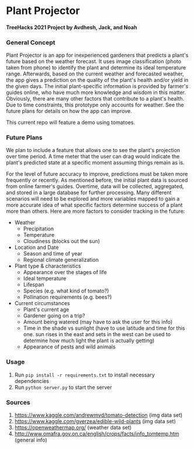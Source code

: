 # Plant Projector

#### TreeHacks 2021 Project by Avdhesh, Jack, and Noah

### General Concept

Plant Projector is an app for inexperienced gardeners that predicts a plant's future based on the weather forecast. It uses image classification (photo taken from phone) to identify the plant and determine its ideal temperature range. Afterwards, based on the current weather and forecasted weather, the app gives a prediction on the quality of the plant's health and/or yield in the given days. The initial plant-specific information is provided by farmer's guides online, who have much more knowledge and wisdom in this matter. Obviously, there are many other factors that contribute to a plant's health. Due to time constraints, this prototype only accounts for weather. See the future plans for details on how the app can improve.

This current repo will feature a demo using tomatoes.

### Future Plans

We plan to include a feature that allows one to see the plant's projection over time period. A time meter that the user can drag would indicate the plant's predicted state at a specific moment assuming things remain as is.

For the level of future accuracy to improve, predictions must be taken more frequently or recently. As mentioned before, the initial plant data is sourced from online farmer's guides. Overtime, data will be collected, aggregated, and stored in a large database for further processing. Many different scenarios will need to be explored and more variables mapped to gain a more accurate idea of what specific factors determine success of a plant more than others. Here are more factors to consider tracking in the future:

* Weather
  * Precipitation
  * Temperature
  * Cloudiness (blocks out the sun)
* Location and Date
  * Season and time of year
  * Regional climate generalization
* Plant type & characteristics
  * Appearance over the stages of life
  * Ideal temperature
  * Lifespan
  * Species (e.g. what kind of tomato?)
  * Pollination requirements (e.g. bees?)
* Current circumstances
  * Plant's current age
  * Gardener going on a trip?
  * Amount being watered (may have to ask the user for this info)
  * Time in the shade vs sunlight (have to use latitude and time for this one. sun rises in the east and sets in the west can be used to determine how much light the plant is actually getting)
  * Appearance of pests and wild animals

### Usage

1. Run  `pip install -r requirements.txt` to install necessary dependencies
2. Run `python server.py` to start the server

### Sources

1. https://www.kaggle.com/andrewmvd/tomato-detection (img data set)
2. https://www.kaggle.com/gverzea/edible-wild-plants (img data set)
3. https://openweathermap.org/ (weather data set)
4. http://www.omafra.gov.on.ca/english/crops/facts/info_tomtemp.htm (general info)
